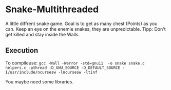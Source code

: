 # Snake-Multithreaded

A little diffrent snake game. Goal is to get as many chest (Points) as you can. Keep an eye on the enemie snakes, they are unpredictable. 
Tipp: Don't get killed and stay inside the Walls.


## Execution
To compileuse:
 `gcc -Wall -Werror -std=gnu11  -o snake snake.c helpers.c -pthread -D_GNU_SOURCE -D_DEFAULT_SOURCE -I/usr/include/ncursesw -lncursesw -ltinf`
 
You maybe need some libraries.
